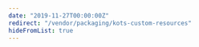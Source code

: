 ```yaml
---
date: "2019-11-27T00:00:00Z"
redirect: "/vendor/packaging/kots-custom-resources"
hideFromList: true
---
```

